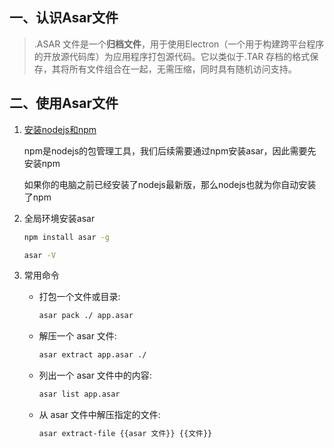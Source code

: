 ## 一、认识Asar文件

>   .ASAR 文件是一个**归档文件**，用于使用Electron（一个用于构建跨平台程序的开放源代码库）为应用程序打包源代码。它以类似于.TAR 存档的格式保存，其将所有文件组合在一起，无需压缩，同时具有随机访问支持。

## 二、使用Asar文件

1.   [安装nodejs和npm](http://nodejs.cn/download/)

     npm是nodejs的包管理工具，我们后续需要通过npm安装asar，因此需要先安装npm

     如果你的电脑之前已经安装了nodejs最新版，那么nodejs也就为你自动安装了npm

2.   全局环境安装asar

     ```bash
     npm install asar -g
     
     asar -V
     ```
     
3.   常用命令

     -   打包一个文件或目录:

         ```bash
         asar pack ./ app.asar
         ```
     
     -   解压一个 asar 文件:
     
         ```bash
         asar extract app.asar ./
         ```
     
     -   列出一个 asar 文件中的内容:
     
         ```bash
         asar list app.asar
         ```

     -   从 asar 文件中解压指定的文件:

         ```bash
         asar extract-file {{asar 文件}} {{文件}}
         ```
